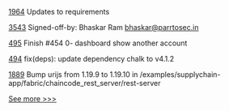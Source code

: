 
[1964](https://github.com/hyperledger/iroha/pull/1964) Updates to requirements

[3543](https://github.com/hyperledger/besu/pull/3543) Signed-off-by: Bhaskar Ram <bhaskar@parrtosec.in>

[495](https://github.com/hyperledger-labs/blockchain-carbon-accounting/pull/495) Finish #454 0- dashboard show another account

[494](https://github.com/hyperledger-labs/blockchain-carbon-accounting/pull/494) fix(deps): update dependency chalk to v4.1.2

[1889](https://github.com/hyperledger/bevel/pull/1889) Bump urijs from 1.19.9 to 1.19.10 in /examples/supplychain-app/fabric/chaincode_rest_server/rest-server


[See more >>>](https://start-here.hyperledger.org/pull-requests)

